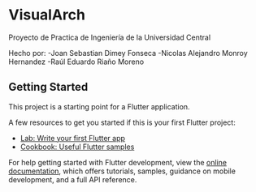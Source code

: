 # VisualArch

Proyecto de Practica de Ingeniería de la Universidad Central

Hecho por: 
-Joan Sebastian Dimey Fonseca
-Nicolas Alejandro Monroy Hernandez
-Raúl Eduardo Riaño Moreno

## Getting Started

This project is a starting point for a Flutter application.

A few resources to get you started if this is your first Flutter project:

- [Lab: Write your first Flutter app](https://docs.flutter.dev/get-started/codelab)
- [Cookbook: Useful Flutter samples](https://docs.flutter.dev/cookbook)

For help getting started with Flutter development, view the
[online documentation](https://docs.flutter.dev/), which offers tutorials,
samples, guidance on mobile development, and a full API reference.
